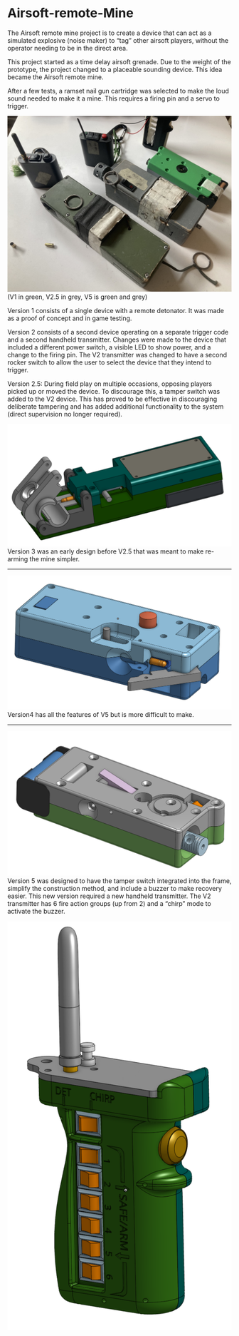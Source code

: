 # Airsoft-remote-Mine
The Airsoft remote mine project is to create a device that can act as a simulated explosive (noise maker) to “tag” other airsoft players, without the operator needing to be in the direct area.

This project started as a time delay airsoft grenade. Due to the weight of the prototype, the project changed to a placeable sounding device. This idea became the Airsoft remote mine. 

After a few tests, a ramset nail gun cartridge was selected to make the loud sound needed to make it a mine. This requires a firing pin and a servo to trigger. 

![Airsoft remote Explosive V1,V2, and V5](/images/ARE%202.jpg)
(V1 in green, V2.5 in grey, V5 is green and grey)

Version 1 consists of a single device with a remote detonator. It was made as a proof of concept and in game testing. 

Version 2 consists of a second device operating on a separate trigger code and a second handheld transmitter. Changes were made to the device that included a different power switch, a visible LED to show power, and a change to the firing pin. The V2 transmitter was changed to have a second rocker switch to allow the user to select the device that they intend to trigger. 

Version 2.5: During field play on multiple occasions, opposing players picked up or moved the device. To discourage this, a tamper switch was added to the V2 device. This has proved to be effective in discouraging deliberate tampering and has added additional functionality to the system (direct supervision no longer required). 

![Airsoft Remote Explosive V3](/images/Airsoft%20Remote%20Explosive%20V3.PNG)
Version 3 was an early design before V2.5 that was meant to make re-arming the mine simpler. 
_____________________________________
![Airsoft Remote Explosive V4](/images/Airsoft%20Remote%20Explosive%20V4.PNG)
Version4 has all the features of V5 but is more difficult to make. 
_____________________________________
![Airsoft Remote Explosive V5](/images/Airsoft%20Remote%20Explosive%20V5.PNG)
Version 5 was designed to have the tamper switch integrated into the frame, simplify the construction method, and include a buzzer to make recovery easier. This new version required a new handheld transmitter. The V2 transmitter has 6 fire action groups (up from 2) and a “chirp” mode to activate the buzzer. 

![Hand Transmitter V2](/images/Airsoft%20Remote%20Mine%20Hand%20unit%20V2.PNG)
